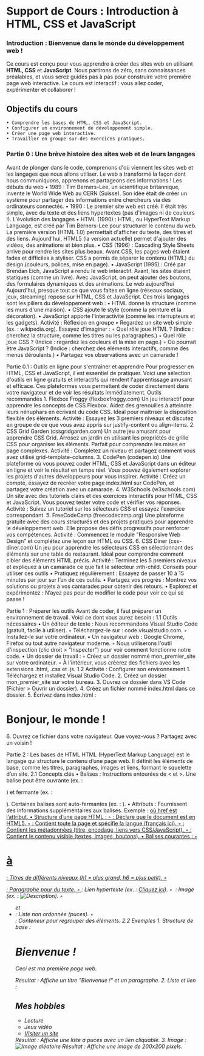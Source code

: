 # Support de Cours : Introduction à HTML, CSS et JavaScript
### Introduction : Bienvenue dans le monde du développement web !
Ce cours est conçu pour vous apprendre à créer des sites web en utilisant **HTML, CSS** et **JavaScript**. Nous partirons de zéro, sans connaissances préalables, et vous serez guidés pas à pas pour construire votre première page web interactive. Le cours est interactif : vous allez coder, expérimenter et collaborer !

## Objectifs du cours
    • Comprendre les bases de HTML, CSS et JavaScript. 
    • Configurer un environnement de développement simple. 
    • Créer une page web interactive. 
    • Travailler en groupe sur des exercices pratiques. 

### Partie 0 : Une brève histoire des sites web et de leurs langages
Avant de plonger dans le code, comprenons d'où viennent les sites web et les langages que nous allons utiliser. Le web a transformé la façon dont nous communiquons, apprenons et partageons des informations !
Les débuts du web
    • 1989 : Tim Berners-Lee, un scientifique britannique, invente le World Wide Web au CERN (Suisse). Son idée était de créer un système pour partager des informations entre chercheurs via des ordinateurs connectés. 
    • 1990 : Le premier site web est créé. Il était très simple, avec du texte et des liens hypertextes (pas d'images ni de couleurs !). 
L'évolution des langages
    • HTML (1990) : HTML, ou HyperText Markup Language, est créé par Tim Berners-Lee pour structurer le contenu du web. La première version (HTML 1.0) permettait d'afficher du texte, des titres et des liens. Aujourd'hui, HTML5 (la version actuelle) permet d'ajouter des vidéos, des animations et bien plus. 
    • CSS (1996) : Cascading Style Sheets arrive pour rendre les sites plus beaux. Avant CSS, les pages web étaient fades et difficiles à styliser. CSS a permis de séparer le contenu (HTML) du design (couleurs, polices, mise en page). 
    • JavaScript (1995) : Créé par Brendan Eich, JavaScript a rendu le web interactif. Avant, les sites étaient statiques (comme un livre). Avec JavaScript, on peut ajouter des boutons, des formulaires dynamiques et des animations. 
Le web aujourd'hui
Aujourd'hui, presque tout ce que vous faites en ligne (réseaux sociaux, jeux, streaming) repose sur HTML, CSS et JavaScript. Ces trois langages sont les piliers du développement web :
    • HTML donne la structure (comme les murs d'une maison). 
    • CSS ajoute le style (comme la peinture et la décoration). 
    • JavaScript apporte l'interactivité (comme les interrupteurs et les gadgets). 
Activité : Réflexion en groupe
    • Regardez un site web simple (ex. : wikipedia.org). Essayez d'imaginer :
        ◦ Quel rôle joue HTML ? (Indice : cherchez la structure, comme les titres ou les paragraphes.) 
        ◦ Quel rôle joue CSS ? (Indice : regardez les couleurs et la mise en page.) 
        ◦ Où pourrait être JavaScript ? (Indice : cherchez des éléments interactifs, comme des menus déroulants.) 
    • Partagez vos observations avec un camarade ! 

Partie 0.1 : Outils en ligne pour s'entraîner et apprendre
Pour progresser en HTML, CSS et JavaScript, il est essentiel de pratiquer. Voici une sélection d'outils en ligne gratuits et interactifs qui rendent l'apprentissage amusant et efficace. Ces plateformes vous permettent de coder directement dans votre navigateur et de voir les résultats immédiatement.
Outils recommandés
    1. Flexbox Froggy (flexboxfroggy.com)
Un jeu interactif pour apprendre les concepts de CSS Flexbox. Aidez des grenouilles à atteindre leurs nénuphars en écrivant du code CSS. Idéal pour maîtriser la disposition flexible des éléments.
Activité : Essayez les 3 premiers niveaux et discutez en groupe de ce que vous avez appris sur justify-content ou align-items.
    2. CSS Grid Garden (cssgridgarden.com)
Un autre jeu amusant pour apprendre CSS Grid. Arrosez un jardin en utilisant les propriétés de grille CSS pour organiser les éléments. Parfait pour comprendre les mises en page complexes.
Activité : Complétez un niveau et partagez comment vous avez utilisé grid-template-columns.
    3. CodePen (codepen.io)
Une plateforme où vous pouvez coder HTML, CSS et JavaScript dans un éditeur en ligne et voir le résultat en temps réel. Vous pouvez également explorer les projets d'autres développeurs pour vous inspirer.
Activité : Créez un compte, essayez de recréer votre page index.html sur CodePen, et partagez votre création avec un camarade.
    4. W3Schools (w3schools.com)
Un site avec des tutoriels clairs et des exercices interactifs pour HTML, CSS et JavaScript. Vous pouvez tester votre code et vérifier vos réponses.
Activité : Suivez un tutoriel sur les sélecteurs CSS et essayez l'exercice correspondant.
    5. FreeCodeCamp (freecodecamp.org)
Une plateforme gratuite avec des cours structurés et des projets pratiques pour apprendre le développement web. Elle propose des défis progressifs pour renforcer vos compétences.
Activité : Commencez le module "Responsive Web Design" et complétez une leçon sur HTML ou CSS.
    6. CSS Diner (css-diner.com)
Un jeu pour apprendre les sélecteurs CSS en sélectionnant des éléments sur une table de restaurant. Idéal pour comprendre comment cibler des éléments HTML précis.
Activité : Terminez les 5 premiers niveaux et expliquez à un camarade ce que fait le sélecteur :nth-child.
Conseils pour utiliser ces outils
    • Pratiquez régulièrement : Essayez de passer 10 à 15 minutes par jour sur l’un de ces outils. 
    • Partagez vos progrès : Montrez vos solutions ou projets à vos camarades pour obtenir des retours. 
    • Explorez et expérimentez : N’ayez pas peur de modifier le code pour voir ce qui se passe ! 

Partie 1 : Préparer les outils
Avant de coder, il faut préparer un environnement de travail. Voici ce dont vous aurez besoin :
1.1 Outils nécessaires
    • Un éditeur de texte : Nous recommandons Visual Studio Code (gratuit, facile à utiliser).
        ◦ Téléchargez-le sur : code.visualstudio.com. 
        ◦ Installez-le sur votre ordinateur. 
    • Un navigateur web : Google Chrome, Firefox ou tout autre navigateur moderne.
        ◦ Nous utiliserons l'outil d'inspection (clic droit > "Inspecter") pour voir comment fonctionne notre code. 
    • Un dossier de travail :
        ◦ Créez un dossier nommé mon_premier_site sur votre ordinateur. 
        ◦ À l'intérieur, vous créerez des fichiers avec les extensions .html, .css et .js. 
1.2 Activité : Configurer son environnement
    1. Téléchargez et installez Visual Studio Code. 
    2. Créez un dossier mon_premier_site sur votre bureau. 
    3. Ouvrez ce dossier dans VS Code (Fichier > Ouvrir un dossier). 
    4. Créez un fichier nommé index.html dans ce dossier. 
    5. Écrivez dans index.html :
       <!DOCTYPE html>
       <html lang="fr">
       <head>
           <meta charset="UTF-8">
           <title>Ma première page web</title>
       </head>
       <body>
           <h1>Bonjour, le monde !</h1>
       </body>
       </html>
    6. Ouvrez ce fichier dans votre navigateur. Que voyez-vous ? Partagez avec un voisin ! 

Partie 2 : Les bases de HTML
HTML (HyperText Markup Language) est le langage qui structure le contenu d’une page web. Il définit les éléments de base, comme les titres, paragraphes, images et liens, formant le squelette d’un site.
2.1 Concepts clés
    • Balises : Instructions entourées de < et >. Une balise peut être ouvrante (ex. : <p>) et fermante (ex. : </p>). Certaines balises sont auto-fermantes (ex. : <img>). 
    • Attributs : Fournissent des informations supplémentaires aux balises. Exemple : <a href="https://example.com"> où href est l’attribut. 
    • Structure d’une page HTML :
        ◦ <!DOCTYPE html> : Déclare que le document est en HTML5. 
        ◦ <html lang="fr"> : Contient toute la page et spécifie la langue (français ici). 
        ◦ <head> : Contient les métadonnées (titre, encodage, liens vers CSS/JavaScript). 
        ◦ <body> : Contient le contenu visible (textes, images, boutons). 
    • Balises courantes :
        ◦ <h1> à <h6> : Titres de différents niveaux (h1 = plus grand, h6 = plus petit). 
        ◦ <p> : Paragraphe pour du texte. 
        ◦ <a> : Lien hypertexte (ex. : <a href="https://example.com">Cliquez ici</a>). 
        ◦ <img> : Image (ex. : <img src="image.jpg" alt="Description">). 
        ◦ <ul> et <li> : Liste non ordonnée (puces). 
        ◦ <div> : Conteneur pour regrouper des éléments. 
2.2 Exemples
    1. Structure de base :
       <!DOCTYPE html>
       <html lang="fr">
       <head>
           <meta charset="UTF-8">
           <title>Mon site</title>
       </head>
       <body>
           <h1>Bienvenue !</h1>
           <p>Ceci est ma première page web.</p>
       </body>
       </html>
       Résultat : Affiche un titre "Bienvenue !" et un paragraphe.
    2. Liste et lien :
       <h2>Mes hobbies</h2>
       <ul>
           <li>Lecture</li>
           <li>Jeux vidéo</li>
           <li><a href="https://example.com">Visiter un site</a></li>
       </ul>
       Résultat : Affiche une liste à puces avec un lien cliquable.
    3. Image :
       <img src="https://picsum.photos/200" alt="Image aléatoire">
       Résultat : Affiche une image de 200x200 pixels.